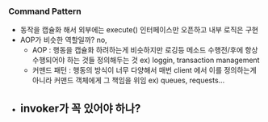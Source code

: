 ### Command Pattern
- 동작을 캡슐화 해서 외부에는 execute() 인터페이스만 오픈하고 내부 로직은 구현
- AOP가 비슷한 역할일까? no,
    - AOP : 행동을 캡슐화 하려하는게 비슷하지만 로깅등 메소드 수행전/후에 항상 수행되어야 하는 것들 정의해두는 것 ex) loggin, transaction management
    - 커맨드 패턴 : 행동의 방식이 너무 다양해서 매번 client 에서 이를 정의하는게 아니라 커맨드 객체에게 그 책임을 위임 ex) queues, requests...
- invoker가 꼭 있어야 하나?
  -  

